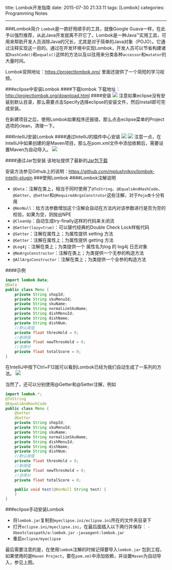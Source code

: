 title: Lombok开发指南
date: 2015-07-30 21:33:11
tags: [Lombok]
categories: Programming Notes

---
###Lombok简介
`Lombok`是一款好用顺手的工具，就像Google Guava一样，在此予以强烈推荐，从此Java开发就离不开它了。Lombok是一种Java™实用工具，可用来帮助开发人员消除Java的冗长，尤其是对于简单的Java对象（POJO）。它通过注释实现这一目的。通过在开发环境中实现Lombok，开发人员可以节省构建诸如`hashCode()`和`equals()`这样的方法以及以往用来分类各种`accessor`和`mutator`的大量时间。

Lombok官网地址：https://projectlombok.org/ 里面还提供了一个简短的学习视频。

###eclipse中安装Lombok
####下载lombok
下载地址：http://projectlombok.org/download.html
####安装
![](http://7xig3q.com1.z0.glb.clouddn.com/eclipse-lombok.png)
注意如果eclipse没有安装到默认目录，那么需要点击Specify选择eclipse的安装文件，然后Install即可完成安装。

在新建项目之后，使用Lombok如果程序还报错，那么点击eclipse菜单的Project选项的clean，清理一下。

###IntelliJ安装Lombok
####通过IntelliJ的插件中心安装
![](http://7xig3q.com1.z0.glb.clouddn.com/IntelliJ-plugin-lombok.png)
![](http://7xig3q.com1.z0.glb.clouddn.com/IntelliJ-lombok.png)
注意一点，在IntelliJ中如果创建的是Maven项目，那么在pom.xml文件中添加依赖后，需要设置Maven为自动导入。
![](http://7xig3q.com1.z0.glb.clouddn.com/IntelliJ-maven-auto-import.png)

####通过Jar包安装
该地址提供了最新的[Jar包下载](https://github.com/mplushnikov/lombok-intellij-plugin/releases/tag/releasebuild_0.9.6)

安装方法参见Github上的说明：https://github.com/mplushnikov/lombok-intellij-plugin
###使用Lombok
####Lombok注解说明
- `@Data`：注解在类上，相当于同时使用了`@ToString`、`@EqualsAndHashCode`、`@Getter`、`@Setter`和`@RequiredArgsConstrutor`这些注解，对于`Pojo类`十分有用
- `@NonNull`：给方法参数增加这个注解会自动在方法内对该参数进行是否为空的校验，如果为空，则抛出NPE
- `@CleanUp`：自动生成try-finally这样的代码来关闭流
- `@Getter(lazy=true)`：可以替代经典的Double Check Lock样板代码
- `@Setter`：注解在属性上；为属性提供 setting 方法
- `@Getter`：注解在属性上；为属性提供 getting 方法
- `@Log4j`：注解在类上；为类提供一个 属性名为log 的 log4j 日志对象
- `@NoArgsConstructor`：注解在类上；为类提供一个无参的构造方法
- `@AllArgsConstructor`：注解在类上；为类提供一个全参的构造方法

####示例

```java
import lombok.Data;
@Data
public class Menu {
    private String shopId;
    private String skuMenuId;
    private String skuName;
    private String normalizeSkuName;
    private String dishMenuId;
    private String dishName;
    private String dishNum;
    //默认阈值
    private float thresHold = 0;
    //新阈值
    private float newThresHold = 0;
    //总得分
    private float totalScore = 0;
}
```
在IntelliJ中按下Ctrl+F12就可以看到Lombok已经为我们自动生成了一系列的方法。
![](http://7xig3q.com1.z0.glb.clouddn.com/IntelliJ-lombok-java-demo.jpg)

当然了，还可以分别使用@Getter和@Setter注解，例如
```java
import lombok.*;
@ToString
@EqualsAndHashCode
public class Menu {
    @Setter
    @Getter
    private String shopId;
    private String skuMenuId;
    private String skuName;
    private String normalizeSkuName;
    private String dishMenuId;
    private String dishName;
    private String dishNum;
    //默认阈值
    private float thresHold = 0;
    //新阈值
    private float newThresHold = 0;
    //总得分
    private float totalScore = 0;

    public void test(@NonNull String test) {
    }
}
```
###eclipse手动安装Lombok
- 将`lombok.jar`复制到`myeclipse.ini/eclipse.ini`所在的文件夹目录下
- 打开`eclipse.ini/myeclipse.ini`，在最后面插入以下两行并保存：
`-Xbootclasspath/a:lombok.jar`
`-javaagent:lombok.jar`
- 重启`eclipse/myeclipse`

最后需要注意的是，在使用`lombok`注解的时候记得要导入`lombok.jar` 包到工程，如果使用的是`Maven Project`，要在`pom.xml`中添加依赖，并设置`Maven`为自动导入，参见上图。
